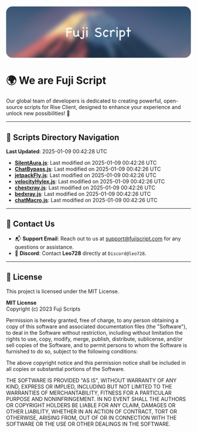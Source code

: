 ![Banner](.github/b.webp)

# 🌍 **We are Fuji Script**

Our global team of developers is dedicated to creating powerful, open-source scripts for Rise Client, designed to enhance your experience and unlock new possibilities! 🌟

---
<!-- SCRIPTS_NAVIGATION_START -->
## 📂 **Scripts Directory Navigation**

**Last Updated**: 2025-01-09 00:42:28 UTC

- **[SilentAura.js](scripts/SilentAura.js)**: Last modified on 2025-01-09 00:42:26 UTC
- **[ChatBypass.js](scripts/ChatBypass.js)**: Last modified on 2025-01-09 00:42:26 UTC
- **[jetpackFly.js](scripts/jetpackFly.js)**: Last modified on 2025-01-09 00:42:26 UTC
- **[velocityHylex.js](scripts/velocityHylex.js)**: Last modified on 2025-01-09 00:42:26 UTC
- **[chestxray.js](scripts/chestxray.js)**: Last modified on 2025-01-09 00:42:26 UTC
- **[bedxray.js](scripts/bedxray.js)**: Last modified on 2025-01-09 00:42:26 UTC
- **[chatMacro.js](scripts/chatMacro.js)**: Last modified on 2025-01-09 00:42:26 UTC

<!-- SCRIPTS_NAVIGATION_END -->

---

## 💬 **Contact Us**  
- 📬 **Support Email**: Reach out to us at [support@fujiscript.com](mailto:support@fujiscript.com) for any questions or assistance.  
- 💬 **Discord**: Contact **Leo728** directly at `Discord@leo728`.

---

## 📜 **License**

This project is licensed under the MIT License.  

**MIT License**  
Copyright (c) 2023 Fuji Scripts  

Permission is hereby granted, free of charge, to any person obtaining a copy of this software and associated documentation files (the "Software"), to deal in the Software without restriction, including without limitation the rights to use, copy, modify, merge, publish, distribute, sublicense, and/or sell copies of the Software, and to permit persons to whom the Software is furnished to do so, subject to the following conditions:  

The above copyright notice and this permission notice shall be included in all copies or substantial portions of the Software.  

THE SOFTWARE IS PROVIDED "AS IS", WITHOUT WARRANTY OF ANY KIND, EXPRESS OR IMPLIED, INCLUDING BUT NOT LIMITED TO THE WARRANTIES OF MERCHANTABILITY, FITNESS FOR A PARTICULAR PURPOSE AND NONINFRINGEMENT. IN NO EVENT SHALL THE AUTHORS OR COPYRIGHT HOLDERS BE LIABLE FOR ANY CLAIM, DAMAGES OR OTHER LIABILITY, WHETHER IN AN ACTION OF CONTRACT, TORT OR OTHERWISE, ARISING FROM, OUT OF OR IN CONNECTION WITH THE SOFTWARE OR THE USE OR OTHER DEALINGS IN THE SOFTWARE.  
